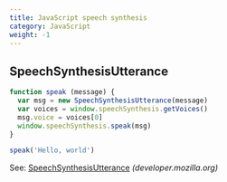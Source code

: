 ```yaml
---
title: JavaScript speech synthesis
category: JavaScript
weight: -1
---
```


## SpeechSynthesisUtterance

```js
function speak (message) {
  var msg = new SpeechSynthesisUtterance(message)
  var voices = window.speechSynthesis.getVoices()
  msg.voice = voices[0]
  window.speechSynthesis.speak(msg)
}
```

```js
speak('Hello, world')
```

See: [SpeechSynthesisUtterance](https://developer.mozilla.org/en-US/docs/Web/API/SpeechSynthesisUtterance) _(developer.mozilla.org)_
